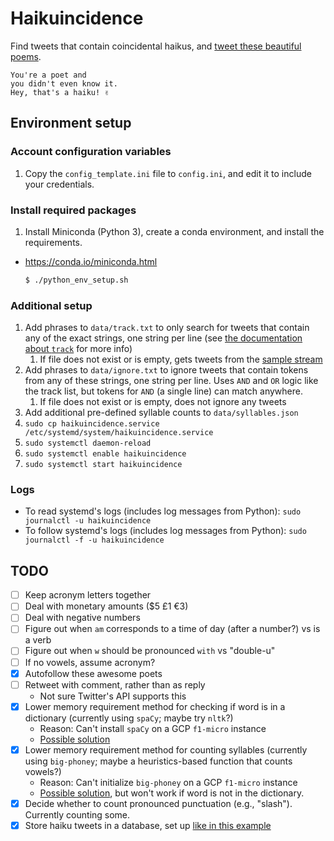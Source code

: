 # Haikuincidence

Find tweets that contain coincidental haikus, and [tweet these beautiful poems](https://twitter.com/haikuincidence).

```text
You're a poet and
you didn't even know it.
Hey, that's a haiku! ✌️
```

## Environment setup

### Account configuration variables

1. Copy the `config_template.ini` file to `config.ini`, and edit it to include your credentials.

### Install required packages

1. Install Miniconda (Python 3), create a conda environment, and install the requirements.

- https://conda.io/miniconda.html

    ```bash
    $ ./python_env_setup.sh
    ```

### Additional setup

1. Add phrases to `data/track.txt` to only search for tweets that contain any of the exact strings, one string per line (see [the documentation about `track`](https://developer.twitter.com/en/docs/tweets/filter-realtime/guides/basic-stream-parameters) for more info)
    1. If file does not exist or is empty, gets tweets from the [sample stream](https://developer.twitter.com/en/docs/tweets/sample-realtime/api-reference/get-statuses-sample)
1. Add phrases to `data/ignore.txt` to ignore tweets that contain tokens from any of these strings, one string per line. Uses `AND` and `OR` logic like the track list, but tokens for `AND` (a single line) can match anywhere.
    1. If file does not exist or is empty, does not ignore any tweets
1. Add additional pre-defined syllable counts to `data/syllables.json`
1. `sudo cp haikuincidence.service /etc/systemd/system/haikuincidence.service`
1. `sudo systemctl daemon-reload`
1. `sudo systemctl enable haikuincidence`
1. `sudo systemctl start haikuincidence`

### Logs

- To read systemd's logs (includes log messages from Python): `sudo journalctl -u haikuincidence`
- To follow systemd's logs (includes log messages from Python): `sudo journalctl -f -u haikuincidence`

## TODO

- [ ] Keep acronym letters together
- [ ] Deal with monetary amounts ($5 £1 €3)
- [ ] Deal with negative numbers
- [ ] Figure out when `am` corresponds to a time of day (after a number?) vs is a verb
- [ ] Figure out when `w` should be pronounced `with` vs "double-u"
- [ ] If no vowels, assume acronym?
- [x] Autofollow these awesome poets
- [ ] Retweet with comment, rather than as reply
    - Not sure Twitter's API supports this
- [x] Lower memory requirement method for checking if word is in a dictionary (currently using `spaCy`; maybe try `nltk`?)
    - Reason: Can't install `spaCy` on a GCP `f1-micro` instance
    - [Possible solution](https://stackoverflow.com/questions/3788870/how-to-check-if-a-word-is-an-english-word-with-python)
- [x] Lower memory requirement method for counting syllables (currently using `big-phoney`; maybe a heuristics-based function that counts vowels?)
    - Reason: Can't initialize `big-phoney` on a GCP `f1-micro` instance
    - [Possible solution](https://stackoverflow.com/questions/5513391/code-for-counting-the-number-of-syllables-in-the-words-in-a-file), but won't work if word is not in the dictionary.
- [x] Decide whether to count pronounced punctuation (e.g., "slash"). Currently counting some.
- [x] Store haiku tweets in a database, set up [like in this example](https://auth0.com/blog/sqlalchemy-orm-tutorial-for-python-developers/)
